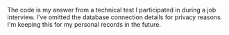 <p>The code is my answer from a technical test I participated in during a job interview. I've omitted the database connection details for privacy reasons. I'm keeping this for my personal records in the future.</p>
